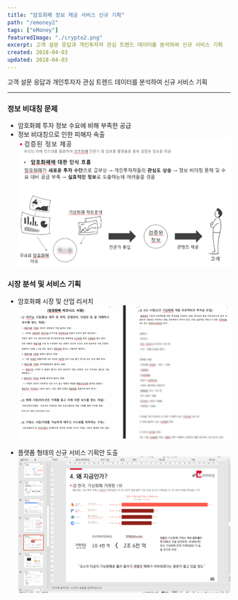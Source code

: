 ```yaml
---
title: "암호화폐 정보 제공 서비스 신규 기획"
path: "/emoney2"
tags: ["eMoney"]
featuredImage: "./crypto2.png"
excerpt: 고객 설문 응답과 개인투자자 관심 트렌드 데이터를 분석하여 신규 서비스 기획
created: 2018-04-03
updated: 2018-04-03
---
```


고객 설문 응답과 개인투자자 관심 트렌드 데이터를 분석하여 신규 서비스 기획

------

### 정보 비대칭 문제

- 암호화폐 투자 정보 수요에 비해 부족한 공급
- 정보 비대칭으로 인한 피해자 속출
![article1](./crypto3.png)

### 시장 분석 및 서비스 기획

- 암호화폐 시장 및 산업 리서치
![article1](./crypto_anl1.png)

- 플랫폼 형태의 신규 서비스 기획안 도출
![article1](./crypto1.png)
